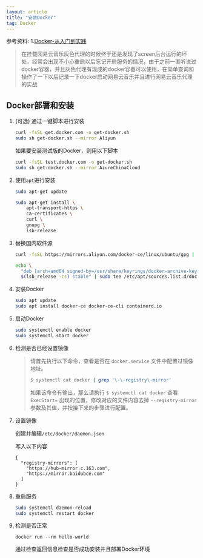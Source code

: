 ```yaml
---
layout: article
title: "安装Docker"
tag: Docker
---
```


参考资料:
1.[Docker-从入门到实践](https://yeasy.gitbook.io/docker_practice/install/ubuntu)

> 在挂载网易云音乐灰色代理的时候终于还是发现了screen后台运行的坏处，经常会出现不小心重启以后忘记开启服务的情况，由于之前一直听说过docker容器，并且灰色代理有现成的docker容器可以使用，在简单查询和操作了一下以后记录一下docker启动网易云音乐并且进行网易云音乐代理的实战

## Docker部署和安装

1. (可选) 通过一键脚本进行安装

   ```bash
   curl -fsSL get.docker.com -o get-docker.sh
   sudo sh get-docker.sh --mirror Aliyun
   ```

   如果要安装测试版的Docker，则用以下脚本

   ```bash
   curl -fsSL test.docker.com -o get-docker.sh
   sudo sh get-docker.sh --mirror AzureChinaCloud
   ```

2. 使用`apt`进行安装

   ```bash
   sudo apt-get update
   
   sudo apt-get install \
       apt-transport-https \
       ca-certificates \
       curl \
       gnupg \
       lsb-release
   ```

3. 替换国内软件源

   ```bash
   curl -fsSL https://mirrors.aliyun.com/docker-ce/linux/ubuntu/gpg | sudo gpg --dearmor -o /usr/share/keyrings/docker-archive-keyring.gpg
   
   echo \
     "deb [arch=amd64 signed-by=/usr/share/keyrings/docker-archive-keyring.gpg] https://mirrors.aliyun.com/docker-ce/linux/ubuntu \
     $(lsb_release -cs) stable" | sudo tee /etc/apt/sources.list.d/docker.list > /dev/null
   ```

4. 安装Docker

   ```bash
   sudo apt update
   sudo apt install docker-ce docker-ce-cli containerd.io
   ```

5. 启动Docker

   ```bash
   sudo systemctl enable docker
   sudo systemctl start docker
   ```

6. 检测是否已经设置镜像

   > 请首先执行以下命令，查看是否在 `docker.service` 文件中配置过镜像地址。
   >
   > ```bash
   > $ systemctl cat docker | grep '\-\-registry\-mirror'
   > ```
   >
   > 如果该命令有输出，那么请执行 `$ systemctl cat docker` 查看 `ExecStart=` 出现的位置，修改对应的文件内容去掉 `--registry-mirror` 参数及其值，并按接下来的步骤进行配置。

7. 设置镜像

   创建并编辑`/etc/docker/daemon.json`

   写入以下内容

   ```shell
   {
     "registry-mirrors": [
       "https://hub-mirror.c.163.com",
       "https://mirror.baidubce.com"
     ]
   }
   ```

8. 重启服务

   ```bash
   sudo systemctl daemon-reload
   sudo systemctl restart docker
   ```

9. 检测是否正常

   `docker run --rm hello-world`

   通过检查返回信息检查是否成功安装并且部署Docker环境
